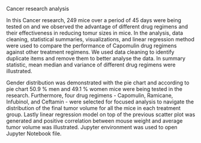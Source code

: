 Cancer research analysis 

In this Cancer research, 249 mice over a period of 45 days were being tested on and we observed the advantage of different drug regimens and their effectiveness in reducing tomur sizes in mice. 
In the analysis, data cleaning, statistical summaries, visualizations, and linear regression method were used to compare the performance of Capomulin drug regimens against other treatment regimens. 
We used data cleaning to identify duplicate items and remove them to better analyse the data. 
In summary statistic, mean median and variance of different drug regimens were illustrated.

Gender distribution was demonstrated with the pie chart and according to pie chart 50.9 % men and 49.1 % women mice were being tested in the research. 
Furthermore, four drug regimens - Capomulin, Ramicane, Infubinol, and Ceftamin - were selected for focused analysis to navigate the distribution of the final tumor volume for all the mice in each treatment group. 
Lastly linear regression model on top of the previous scatter plot was generated and positive correlation between mouse weight and average tumor volume was illustrated. 
Jupyter environment was used to open Jupyter Notebook file. 
